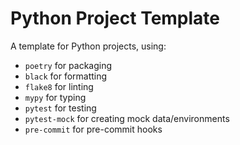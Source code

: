 # Python Project Template

A template for Python projects, using:

- `poetry` for packaging
- `black` for formatting
- `flake8` for linting
- `mypy` for typing
- `pytest` for testing
- `pytest-mock` for creating mock data/environments
- `pre-commit` for pre-commit hooks
